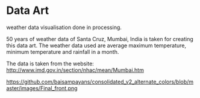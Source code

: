 Data Art 
================================

weather data visualisation done in processing.

50 years of weather data of Santa Cruz, Mumbai, India is taken for creating this data art. The weather data used are average maximum temperature, minimum temperature and rainfall in a month. 

The data is taken from the website: http://www.imd.gov.in/section/nhac/mean/Mumbai.htm

https://github.com/baisampayans/consolidated_v2_alternate_colors/blob/master/images/Final_front.png